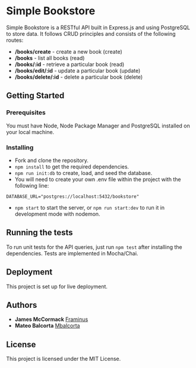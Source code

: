 # Simple Bookstore

Simple Bookstore is a RESTful API built in Express.js and using PostgreSQL to store data. It follows CRUD principles and consists of the following routes:

- __/books/create__ - create a new book (create)
- __/books__ - list all books (read)
- __/books/:id__ - retrieve a particular book (read)
- __/books/edit/:id__ - update a particular book (update)
- __/books/delete/:id__ - delete a particular book (delete)

## Getting Started

### Prerequisites

You must have Node, Node Package Manager and PostgreSQL installed on your local machine.

### Installing

- Fork and clone the repository.
- ```npm install``` to get the required dependencies.
- ```npm run init:db``` to create, load, and seed the database.
- You will need to create your own .env file within the project with the following line:

```
DATABASE_URL="postgres://localhost:5432/bookstore"
```

- ```npm start``` to start the server, or ```npm run start:dev``` to run it in development mode with nodemon.

## Running the tests

To run unit tests for the API queries, just run ```npm test``` after installing the dependencies. Tests are implemented in Mocha/Chai.

## Deployment

This project is set up for live deployment.

## Authors

* **James McCormack**
[Framinus](https://github.com/Framinus)
* **Mateo Balcorta**
[Mbalcorta](https://github.com/Mbalcorta)

## License

This project is licensed under the MIT License.
